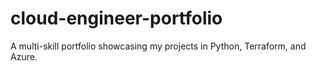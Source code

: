 # cloud-engineer-portfolio
A multi-skill portfolio showcasing my projects in Python, Terraform, and Azure.
